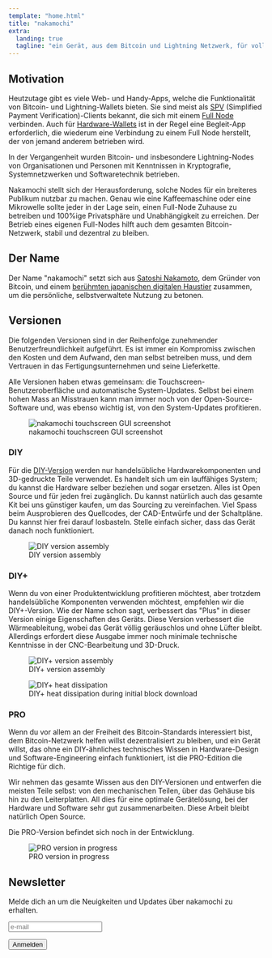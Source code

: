 ```yaml
---
template: "home.html"
title: "nakamochi"
extra:
  landing: true
  tagline: "ein Gerät, aus dem Bitcoin und Lightning Netzwerk, für vollständige Privatsphäre und finanzielle Unabhängigkeit"
---
```

## Motivation

Heutzutage gibt es viele Web- und Handy-Apps, welche die Funktionalität von
Bitcoin- und Lightning-Wallets bieten. Sie sind meist als [SPV]
(Simplified Payment Verification)-Clients bekannt, die sich mit einem [Full Node]
verbinden. Auch für [Hardware-Wallets] ist in der Regel eine Begleit-App erforderlich,
die wiederum eine Verbindung zu einem Full Node herstellt, der von jemand anderem
betrieben wird.

In der Vergangenheit wurden Bitcoin- und insbesondere Lightning-Nodes von Organisationen
und Personen mit Kenntnissen in Kryptografie, Systemnetzwerken und Softwaretechnik betrieben.

Nakamochi stellt sich der Herausforderung, solche Nodes für ein breiteres Publikum
nutzbar zu machen. Genau wie eine Kaffeemaschine oder eine Mikrowelle sollte jeder
in der Lage sein, einen Full-Node Zuhause zu betreiben und 100%ige Privatsphäre
und Unabhängigkeit zu erreichen. Der Betrieb eines eigenen Full-Nodes hilft auch
dem gesamten Bitcoin-Netzwerk, stabil und dezentral zu bleiben.

[SPV]: https://developer.bitcoin.org/devguide/operating_modes.html#simplified-payment-verification-spv
[Full Node]: https://bitcoin.org/en/full-node#what-is-a-full-node
[Hardware-Wallets]: https://bitcoin.org/de/wallets/hardware/

## Der Name

Der Name "nakamochi" setzt sich aus [Satoshi Nakamoto], dem Gründer von Bitcoin,
und einem [berühmten japanischen digitalen Haustier](https://de.wikipedia.org/wiki/Tamagotchi)
zusammen, um die persönliche, selbstverwaltete Nutzung zu betonen.

[Satoshi Nakamoto]: https://en.bitcoin.it/wiki/Satoshi_Nakamoto

## Versionen

Die folgenden Versionen sind in der Reihenfolge zunehmender Benutzerfreundlichkeit
aufgeführt. Es ist immer ein Kompromiss zwischen den Kosten und dem Aufwand,
den man selbst betreiben muss, und dem Vertrauen in das Fertigungsunternehmen
und seine Lieferkette.

<div class="text-media-card">
  <div class="card-text">

Alle Versionen haben etwas gemeinsam: die Touchscreen-Benutzeroberfläche und
automatische System-Updates. Selbst bei einem hohen Mass an Misstrauen kann
man immer noch von der Open-Source-Software und, was ebenso wichtig ist,
von den System-Updates profitieren.

  </div>
  <figure class="card-media screenshot">
    <img src="/assets/ngui-screenshot.png" alt="nakamochi touchscreen GUI screenshot">
    <figcaption>nakamochi touchscreen GUI screenshot</figcaption>
  </figure>
</div>

### DIY

<div class="text-media-card">
  <div class="card-text">

Für die [DIY-Version](https://git.qcode.ch/nakamochi/3d#diy-version-fff) werden
nur handelsübliche Hardwarekomponenten und 3D-gedruckte Teile verwendet. Es handelt
sich um ein lauffähiges System; du kannst die Hardware selber beziehen und sogar
ersetzen. Alles ist Open Source und für jeden frei zugänglich. Du kannst
natürlich auch das gesamte Kit bei uns günstiger kaufen, um das Sourcing zu vereinfachen.
Viel Spass beim Ausprobieren des Quellcodes, der CAD-Entwürfe und der Schaltpläne.
Du kannst hier frei darauf losbasteln. Stelle einfach sicher, dass das Gerät danach
noch funktioniert.

  </div>
  <figure class="card-media bogen">
    <img src="/assets/diy-assembly.png" alt="DIY version assembly">
    <figcaption>DIY version assembly</figcaption>
  </figure>
</div>

### DIY+

<div class="text-media-card">
  <div class="card-text">

Wenn du von einer Produktentwicklung profitieren möchtest, aber trotzdem
handelsübliche Komponenten verwenden möchtest, empfehlen wir die DIY+-Version.
Wie der Name schon sagt, verbessert das "Plus" in dieser Version einige
Eigenschaften des Geräts. Diese Version verbessert die Wärmeableitung, wobei
das Gerät völlig geräuschlos und ohne Lüfter bleibt. Allerdings erfordert
diese Ausgabe immer noch minimale technische Kenntnisse in der CNC-Bearbeitung
und 3D-Druck.

  </div>
  <div class="card-media">
    <figure class="bogen">
      <img src="/assets/diyplus-assembly.png" alt="DIY+ version assembly">
      <figcaption>DIY+ version assembly</figcaption>
    </figure>
    <figure>
      <img src="/assets/ir1166.jpg" alt="DIY+ heat dissipation">
      <figcaption>DIY+ heat dissipation during initial block download</figcaption>
    </figure>
  </div>
</div>

### PRO

<div class="text-media-card">
  <div class="card-text">

Wenn du vor allem an der Freiheit des Bitcoin-Standards interessiert bist, dem
Bitcoin-Netzwerk helfen willst dezentralisiert zu bleiben, und ein Gerät willst,
das ohne ein DIY-ähnliches technisches Wissen in Hardware-Design und
Software-Engineering einfach funktioniert, ist die PRO-Edition die Richtige für dich.

Wir nehmen das gesamte Wissen aus den DIY-Versionen und entwerfen die meisten
Teile selbst: von den mechanischen Teilen, über das Gehäuse bis hin zu den Leiterplatten.
All dies für eine optimale Gerätelösung, bei der Hardware und Software sehr gut
zusammenarbeiten. Diese Arbeit bleibt natürlich Open Source.

Die PRO-Version befindet sich noch in der Entwicklung.

  </div>
  <figure class="card-media bogen">
    <img src="/assets/pro-question-mark.png" alt="PRO version in progress">
    <figcaption>PRO version in progress</figcaption>
  </figure>
</div>

## Newsletter

Melde dich an um die Neuigkeiten und Updates über nakamochi zu erhalten.

<form method="post" action="https://listmonk.nakamochi.io/subscription/form" class="listmonk-form">
  <input type="hidden" name="nonce">
  <input type="hidden" name="l" value="3c3bf41a-cda3-43b6-af42-452424b022df">
  <p><input type="email" name="email" placeholder="e-mail" required></p>
  <p><input type="submit" value="Anmelden" /></p>
</form>
